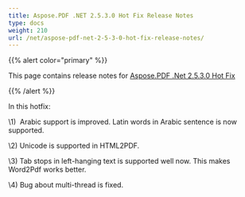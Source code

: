 ```yaml
---
title: Aspose.PDF .NET 2.5.3.0 Hot Fix Release Notes
type: docs
weight: 210
url: /net/aspose-pdf-net-2-5-3-0-hot-fix-release-notes/
---
```


{{% alert color="primary" %}} 

This page contains release notes for [Aspose.PDF .Net 2.5.3.0 Hot Fix](http://www.aspose.com/downloads/pdf/net/new-releases/aspose.pdf-.net-2.5.3.0-hot-fix/)

{{% /alert %}} 

In this hotfix:

\1)  Arabic support is improved. Latin words in Arabic sentence is now supported.

\2) Unicode is supported in HTML2PDF.

\3) Tab stops in left-hanging text is supported well now. This makes Word2Pdf works better.

\4) Bug about multi-thread is fixed.
